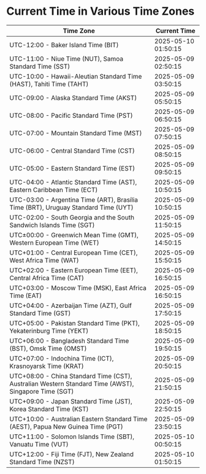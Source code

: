 # Current Time in Various Time Zones

| Time Zone | Current Time |
|-----------|--------------|
| UTC-12:00 - Baker Island Time (BIT) | 2025-05-10 01:50:15 |
| UTC-11:00 - Niue Time (NUT), Samoa Standard Time (SST) | 2025-05-09 02:50:15 |
| UTC-10:00 - Hawaii-Aleutian Standard Time (HAST), Tahiti Time (TAHT) | 2025-05-09 03:50:15 |
| UTC-09:00 - Alaska Standard Time (AKST) | 2025-05-09 05:50:15 |
| UTC-08:00 - Pacific Standard Time (PST) | 2025-05-09 06:50:15 |
| UTC-07:00 - Mountain Standard Time (MST) | 2025-05-09 07:50:15 |
| UTC-06:00 - Central Standard Time (CST) | 2025-05-09 08:50:15 |
| UTC-05:00 - Eastern Standard Time (EST) | 2025-05-09 09:50:15 |
| UTC-04:00 - Atlantic Standard Time (AST), Eastern Caribbean Time (ECT) | 2025-05-09 10:50:15 |
| UTC-03:00 - Argentina Time (ART), Brasília Time (BRT), Uruguay Standard Time (UYT) | 2025-05-09 10:50:15 |
| UTC-02:00 - South Georgia and the South Sandwich Islands Time (SGT) | 2025-05-09 11:50:15 |
| UTC±00:00 - Greenwich Mean Time (GMT), Western European Time (WET) | 2025-05-09 14:50:15 |
| UTC+01:00 - Central European Time (CET), West Africa Time (WAT) | 2025-05-09 15:50:15 |
| UTC+02:00 - Eastern European Time (EET), Central Africa Time (CAT) | 2025-05-09 16:50:15 |
| UTC+03:00 - Moscow Time (MSK), East Africa Time (EAT) | 2025-05-09 16:50:15 |
| UTC+04:00 - Azerbaijan Time (AZT), Gulf Standard Time (GST) | 2025-05-09 17:50:15 |
| UTC+05:00 - Pakistan Standard Time (PKT), Yekaterinburg Time (YEKT) | 2025-05-09 18:50:15 |
| UTC+06:00 - Bangladesh Standard Time (BST), Omsk Time (OMST) | 2025-05-09 19:50:15 |
| UTC+07:00 - Indochina Time (ICT), Krasnoyarsk Time (KRAT) | 2025-05-09 20:50:15 |
| UTC+08:00 - China Standard Time (CST), Australian Western Standard Time (AWST), Singapore Time (SGT) | 2025-05-09 21:50:15 |
| UTC+09:00 - Japan Standard Time (JST), Korea Standard Time (KST) | 2025-05-09 22:50:15 |
| UTC+10:00 - Australian Eastern Standard Time (AEST), Papua New Guinea Time (PGT) | 2025-05-09 23:50:15 |
| UTC+11:00 - Solomon Islands Time (SBT), Vanuatu Time (VUT) | 2025-05-10 00:50:15 |
| UTC+12:00 - Fiji Time (FJT), New Zealand Standard Time (NZST) | 2025-05-10 01:50:15 |
